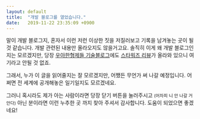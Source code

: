 ```yaml
---
layout: default
title:  "개발 블로그를 열었습니다."
date:   2019-11-22 23:35:09 +0900
---
```




말이 개발 블로그지, 혼자서 이런 저런 이상한 짓을 저질러보고 기록을 남겨놓는 곳이 될 것 같습니다. 개발 관련된 내용만 올라오지도 않을거고요. 솔직히 이게 왜 개발 블로그인지는 모르겠지만, 당장 [우아한형제들 기술블로그](http://woowabros.github.io/)에도 [스타워즈 리뷰](http://woowabros.github.io/nerd/2016/06/02/starwars_force_awakens.html)가 올라와 있으니 여기라고 안될 것 없죠.

그래서, 누가 이 글을 읽어줄지는 잘 모르겠지만, 어쨌든 무언가 써 나갈 예정입니다. 어쩌면 전 세계에 공개해놓은 일기일지도 모르겠네요.

그러니 혹시라도 제가 아는 사람이라면 당장 닫기 버튼을 눌러주시고 <small>(어차피 니 안 나갈 거 안다)</small> 아닌 분이라면 이런 누추한 곳 까지 찾아 주셔서 감사합니다. 도움이 되었으면 좋겠네요!